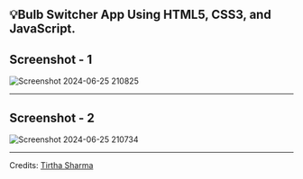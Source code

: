 ## 💡Bulb Switcher App Using HTML5, CSS3, and JavaScript.

## Screenshot - 1

![Screenshot 2024-06-25 210825](https://github.com/genze121/Bulb-Switcher/assets/45147588/e75593af-ae5a-4518-a05a-dc10d40d19a8)

-------

## Screenshot - 2

![Screenshot 2024-06-25 210734](https://github.com/genze121/Bulb-Switcher/assets/45147588/bae84741-623c-4297-b07f-bfb812df1ffe)

----

Credits: [Tirtha Sharma](https://github.com/genze121 "Tirtha Sharma")

